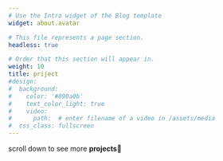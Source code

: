 ```yaml
---
# Use the Intro widget of the Blog template
widget: about.avatar

# This file represents a page section.
headless: true

# Order that this section will appear in.
weight: 10
title: priject
#design:
#  background:
#    color: '#090a0b'
#    text_color_light: true
#    video:
#      path:  # enter filename of a video in /assets/media
#  css_class: fullscreen
---
```


scroll down to see more **projects**🌈
